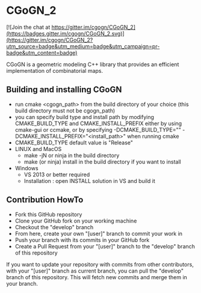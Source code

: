 # CGoGN_2

[![Join the chat at https://gitter.im/cgogn/CGoGN_2](https://badges.gitter.im/cgogn/CGoGN_2.svg)](https://gitter.im/cgogn/CGoGN_2?utm_source=badge&utm_medium=badge&utm_campaign=pr-badge&utm_content=badge)

CGoGN is a geometric modeling C++ library that provides an efficient implementation of combinatorial maps.

## Building and installing CGoGN
* run cmake <cgogn_path> from the build directory of your choice (this build directory must not be cgogn_path)
* you can specify build type and install path by modifying CMAKE_BUILD_TYPE and CMAKE_INSTALL_PREFIX either by using cmake-gui or ccmake, or by specifying -DCMAKE_BUILD_TYPE="<buildtype>" -DCMAKE_INSTALL_PREFIX="<install_path>" when running cmake
* CMAKE_BUILD_TYPE default value is "Release"
* LINUX and MacOS
	* make -jN or ninja in the build directory
	* make (or ninja) install in the build directory if you want to install
* Windows
	* VS 2013 or better required
	* Installation : open INSTALL solution in VS and build it


## Contribution HowTo

* Fork this GitHub repository
* Clone your GitHub fork on your working machine
* Checkout the "develop" branch
* From here, create your own "[user]" branch to commit your work in
* Push your branch with its commits in your GitHub fork
* Create a Pull Request from your "[user]" branch to the "develop" branch of this repository

If you want to update your repository with commits from other contributors, with your "[user]" branch as current branch, you can pull the "develop" branch of this repository. This will fetch new commits and merge them in your branch.
